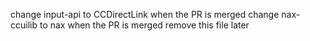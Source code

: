 change input-api to CCDirectLink when the PR is merged
change nax-ccuilib to nax when the PR is merged
remove this file later
